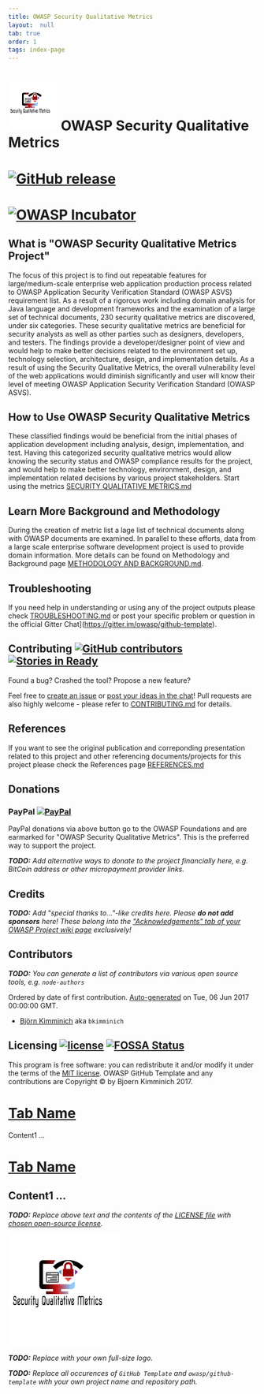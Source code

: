 ```yaml
---
title: OWASP Security Qualitative Metrics
layout:  null
tab: true
order: 1
tags: index-page
---
```


# ![Project Logo](images/logo_100px.png) OWASP Security Qualitative Metrics 


# [![GitHub release](https://img.shields.io/github/release/owasp/github-template.svg)](https://github.com/owasp/github-template/releases/latest)

# [![OWASP Incubator](https://img.shields.io/badge/owasp-incubator-blue.svg)](https://www.owasp.org/index.php/OWASP_Project_Inventory#tab=Incubator_Projects)


## What is "OWASP Security Qualitative Metrics Project"
The focus of this project is to find out repeatable features for large/medium-scale enterprise web application production process related to OWASP Application Security Verification Standard (OWASP ASVS) requirement list. As a result of a rigorous work including domain analysis for Java language and development frameworks and the examination of a large set of technical documents, 230 security qualitative metrics are discovered, under six categories. These security qualitative metrics are beneficial for security analysts as well as other parties such as designers, developers, and testers. The findings provide a developer/designer point of view and would help to make better decisions related to the environment set up, technology selection, architecture, design, and implementation details. As a result of using the Security Qualitative Metrics, the overall vulnerability level of the web applications would diminish significantly and user will know their level of meeting OWASP Application Security Verification Standard (OWASP ASVS).

## How to Use OWASP Security Qualitative Metrics

These classified findings would be beneficial from the initial phases of application development including analysis, design, implementation, and test. Having this categorized security qualitative metrics would allow knowing the security status and OWASP compliance results for the project, and would help to make better technology, environment, design, and implementation related decisions by various project stakeholders. Start using the metrics  [SECURITY QUALITATIVE METRICS.md](./SECURITY-QUALITATIVE-METRICS.md) 

## Learn More Background and Methodology
During the creation of metric list a lage list of technical documents along with OWASP documents are examined. In parallel to these efforts, data from a large scale enterprise software development project is used to provide domain information. More details can be found on Methodology and Background page [METHODOLOGY AND BACKGROUND.md](www-project-security-qualitative-metrics/METHODOLOGY-AND-BACKGROUND.md
). 

## Troubleshooting 

If you need help in understanding or using any of the project outputs please check [TROUBLESHOOTING.md](TROUBLESHOOTING.md) or post your specific problem
or question in the official Gitter Chat](https://gitter.im/owasp/github-template).

## Contributing [![GitHub contributors](https://img.shields.io/github/contributors/owasp/github-template.svg)](https://github.com/owasp/github-template/graphs/contributors) [![Stories in Ready](https://badge.waffle.io/owasp/github-template.svg?label=ready&title=Ready)](http://waffle.io/owasp/github-template)

Found a bug? Crashed the tool? Propose a new feature?

Feel free to
[create an issue](https://github.com/owasp/www-project-security-qualitative-metrics/issues) or
[post your ideas in the chat](https://gitter.im/owasp-www-project-security-qualitative-metrics)!
Pull requests are also highly welcome - please refer to [CONTRIBUTING.md](CONTRIBUTING.md) for details.

## References

If you want to see the original publication and correponding presentation related to this project and other referencing documents/projects for this project please check the References page [REFERENCES.md](REFERENCES.md) 

## Donations

### PayPal [![PayPal](https://www.paypalobjects.com/en_US/i/btn/btn_donate_SM.gif)](https://www.paypal.com/cgi-bin/webscr?cmd=_donations&business=paypal%40owasp%2eorg&lc=BM&item_name=OWASP%20GitHub%20Template&item_number=OWASP%20Foundation&no_note=0&currency_code=USD&bn=PP%2dDonationsBF)

PayPal donations via above button go to the OWASP Foundations and are
earmarked for "OWASP Security Qualitative Metrics". This is the preferred way to support
the project.

_**TODO:** Add alternative ways to donate to the project financially
here, e.g. BitCoin address or other micropayment provider links._

## Credits

_**TODO:** Add "special thanks to..."-like credits here. Please **do not
add sponsors** here! These belong into the
["Acknowledgements" tab of your OWASP Project wiki page](https://www.owasp.org/index.php/OWASP_Juice_Shop_Project#tab=Acknowledgements)
exclusively!_

## Contributors

_**TODO:** You can generate a list of contributors via various open
source tools, e.g. `node-authors`_

Ordered by date of first contribution.
[Auto-generated](https://github.com/dtrejo/node-authors) on Tue, 06 Jun
2017 00:00:00 GMT.

- [Björn Kimminich](https://github.com/bkimminich) aka `bkimminich`

## Licensing [![license](https://img.shields.io/github/license/owasp/github-template.svg)](LICENSE) [![FOSSA Status](https://app.fossa.io/api/projects/git%2Bhttps%3A%2F%2Fgithub.com%2Fowasp%2Fgithub-template.svg?type=shield)](https://app.fossa.io/projects/git%2Bhttps%3A%2F%2Fgithub.com%2Fowasp%2Fgithub-template?ref=badge_shield)

This program is free software: you can redistribute it and/or modify it
under the terms of the [MIT license](LICENSE). OWASP GitHub Template and
any contributions are Copyright © by Bjoern Kimminich 2017.


# [Tab Name](#tab/tab-id-1)
Content1 ...
# [Tab Name](#tab/tab-id-2)
Content1 ...
---
_**TODO:** Replace above text and the contents of the
[LICENSE file](LICENSE) with
[chosen open-source license](https://opensource.org/licenses)._

![Project Logo](images/logo.png)

_**TODO:** Replace with your own full-size logo._

_**TODO:** Replace all occurences of `GitHub Template` and
`owasp/github-template` with your own project name and repository path._
